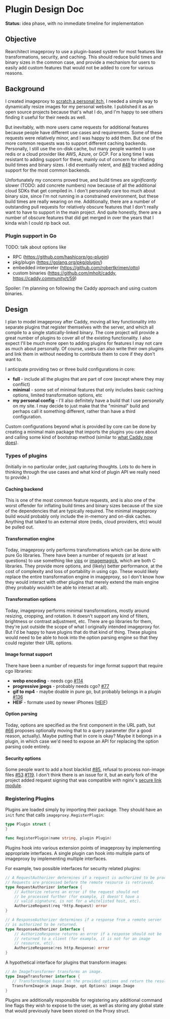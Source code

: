 # Plugin Design Doc

**Status:** idea phase, with no immediate timeline for implementation

## Objective

Rearchitect imageproxy to use a plugin-based system for most features like
transformations, security, and caching. This should reduce build times and
binary sizes in the common case, and provide a mechanism for users to easily
add custom features that would not be added to core for various reasons.

## Background

I created imageproxy to [scratch a personal itch](https://wjn.me/b/J_), I
needed a simple way to dynamically resize images for my personal website. I
published it as an open source projects because that's what I do, and I'm happy
to see others finding it useful for their needs as well.

But inevitably, with more users came requests for additional features because
people have different use cases and requirements. Some of these requests were
relatively minor, and I was happy to add them. But one of the more common
requests was to support different caching backends. Personally, I still use the
on-disk cache, but many people wanted to use redis or a cloud provider like
AWS, Azure, or GCP. For a long time I was resistant to adding support for
these, mainly out of concern for inflating build times and binary sizes. I did
eventually relent, and
[#49](https://github.com/willnorris/imageproxy/issues/49) tracked adding
support for the most common backends.

Unfortunately my concerns proved true, and build times are *significantly*
slower (TODO: add concrete numbers) now because of all the additional cloud
SDKs that get compiled in. I don't personally care too much about binary size,
since I'm not running in a constrained environment, but these build times are
really wearing on me. Additionally, there are a number of outstanding pull
requests for relatively obscure features that I don't really want to have to
support in the main project. And quite honestly, there are a number of obscure
features that did get merged in over the years that I kinda wish I could rip
back out.

### Plugin support in Go

TODO: talk about options like
 - RPC (https://github.com/hashicorp/go-plugin)
 - pkg/plugin (https://golang.org/pkg/plugin/)
 - embedded interpreter (https://github.com/robertkrimen/otto)
 - custom binaries (https://github.com/mholt/caddy,
   https://caddy.community/t/59)

Spoiler: I'm planning on following the Caddy approach and using custom
binaries.

## Design

I plan to model imageproxy after Caddy, moving all key functionality into
separate plugins that register themselves with the server, and which all
compile to a single statically-linked binary.  The core project will provide a
great number of plugins to cover all of the existing functionality.  I also
expect I'll be much more open to adding plugins for features I may not care as
much about personally. Of course, users can also write their own plugins and
link them in without needing to contribute them to core if they don't want to.

I anticipate providing two or three build configurations in core:
 - **full** - include all the plugins that are part of core (except where they
   may conflict)
 - **minimal** - some set of minimal features that only includes basic caching
   options, limited transformation options, etc
 - **my personal config** - I'll also definitely have a build that I use
   personally on my site. I may decide to just make that the "minimal" build
   and perhaps call it something different, rather than have a third
   configuration.

Custom configurations beyond what is provided by core can be done by creating a
minimal main package that imports the plugins you care about and calling some
kind of bootstrap method (similar to [what Caddy now
does](https://caddy.community/t/59)).

### Types of plugins

(Initially in no particular order, just capturing thoughts. Lots to do here in
thinking through the use cases and what kind of plugin API we really need to
provide.)

#### Caching backend

This is one of the most common feature requests, and is also one of the worst
offender for inflating build times and binary sizes because of the size of the
dependencies that are typically required.  The minimal imageproxy build would
probably only include the in-memory and on-disk caches. Anything that talked to
an external store (redis, cloud providers, etc) would be pulled out.

#### Transformation engine

Today, imageproxy only performs transformations which can be done with pure Go
libraries. There have been a number of requests (or at least questions) to use
something like [vips](https://github.com/DAddYE/vips) or
[imagemagick](https://github.com/gographics/imagick), which are both C
libraries. They provide more options, and (likely) better performance, at the
cost of complexity and loss of portability in using cgo. These would likely
replace the entire transformation engine in imageproxy, so I don't know how
they would interact with other plugins that merely extend the main engine (they
probably wouldn't be able to interact at all).

#### Transformation options

Today, imageproxy performs minimal transformations, mostly around resizing,
cropping, and rotation.  It doesn't support any kind of filters, brightness or
contrast adjustment, etc. There are go libraries for them, they're just outside
the scope of what I originally intended imageproxy for.  But I'd be happy to
have plugins that do that kind of thing. These plugins would need to be able to
hook into the option parsing engine so that they could register their URL
options.

#### Image format support

There have been a number of requests for imge format support that require cgo
libraries:

 - **webp encoding** - needs cgo
   [#114](https://github.com/willnorris/imageproxy/issues/114)
 - **progressive jpegs** - probably needs cgo?
   [#77](https://github.com/willnorris/imageproxy/issues/77)
 - **gif to mp4** - maybe doable in pure go, but probably belongs in a plugin
   [#136](https://github.com/willnorris/imageproxy/issues/136)
 - **HEIF** - formate used by newer iPhones
   ([HEIF](https://en.wikipedia.org/wiki/High_Efficiency_Image_File_Format))

#### Option parsing

Today, options are specified as the first component in the URL path, but
[#66](https://github.com/willnorris/imageproxy/pull/66) proposes optionally
moving that to a query parameter (for a good reason, actually). Maybe putting
that in core is okay? Maybe it belongs in a plugin, in which case we'd need to
expose an API for replacing the option parsing code entirely.

#### Security options

Some people want to add a host blacklist
[#85](https://github.com/willnorris/imageproxy/pull/85), refusal to process
non-image files [#53](https://github.com/willnorris/imageproxy/issues/53)
[#119](https://github.com/willnorris/imageproxy/pull/119). I don't think there
is an issue for it, but an early fork of the project added request signing that
was compatible with nginx's [secure link
module](https://nginx.org/en/docs/http/ngx_http_secure_link_module.html).

### Registering Plugins

Plugins are loaded simply by importing their package.  They should have an
`init` func that calls `imageproxy.RegisterPlugin`:

``` go
type Plugin struct {
}

func RegisterPlugin(name string, plugin Plugin)
```

Plugins hook into various extension points of imageproxy by implementing
appropriate interfaces.  A single plugin can hook into multiple parts of
imageproxy by implementing multiple interfaces.

For example, two possible interfaces for security related plugins:

``` go
// A RequestAuthorizer determines if a request is authorized to be processed.
// Requests are processed before the remote resource is retrieved.
type RequestAuthorizer interface {
    // Authorize returns an error if the request should not
    // be processed further (for example, it doesn't have a
    // valid signature, is not for a whitelisted host, etc).
    AuthorizeRequest(req *http.Request) error
}

// A ResponseAuthorizer determines if a response from a remote server
// is authorized to be returned.
type ResponseAuthorizer interface {
    // AuthorizeResponse returns an error if a response should not be
    // returned to a client (for example, it is not for an image
    // resource, etc).
    AuthorizeResponse(res http.Response) error
}
```

A hypothetical interface for plugins that transform images:

``` go
// An ImageTransformer transforms an image.
type ImageTransformer interface {
   // TransformImage based on the provided options and return the result.
   TransformImage(m image.Image, opt Options) image.Image
}
```

Plugins are additionally responsible for registering any additional command
line flags they wish to expose to the user, as well as storing any global state
that would previously have been stored on the Proxy struct.
